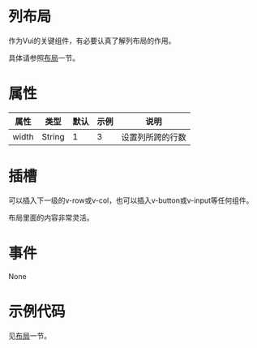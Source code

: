 # 列布局

作为Vui的关键组件，有必要认真了解列布局的作用。

具体请参照[布局](../布局/)一节。

# 属性

属性|类型|默认|示例|说明
-|-|-|-|-
width|String|1|3|设置列所跨的行数


# 插槽

可以插入下一级的v-row或v-col，也可以插入v-button或v-input等任何组件。

布局里面的内容非常灵活。

# 事件

None

# 示例代码

见[布局](../布局/)一节。